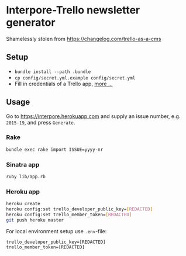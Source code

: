 # Interpore-Trello newsletter generator

Shamelessly stolen from https://changelog.com/trello-as-a-cms

## Setup

- `bundle install --path .bundle`
- `cp config/secret.yml.example config/secret.yml`
- Fill in credentials of a Trello app, [more ...](https://github.com/jeremytregunna/ruby-trello)

## Usage

Go to https://interpore.herokuapp.com and supply an issue number, e.g.
`2015-19`, and press `Generate`.

### Rake

```bash
bundle exec rake import ISSUE=yyyy-nr
```

### Sinatra app

```bash
ruby lib/app.rb
```
### Heroku app

```bash
heroku create
heroku config:set trello_developer_public_key=[REDACTED]
heroku config:set trello_member_token=[REDACTED]
git push heroku master
```

For local environment setup use `.env`-file:

```
trello_developer_public_key=[REDACTED]
trello_member_token=[REDACTED]
```
